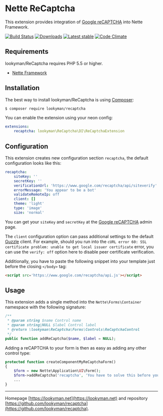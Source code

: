 Nette ReCaptcha
======

This extension provides integration of [Google reCAPTCHA](https://www.google.com/recaptcha/intro/index.html) into Nette Framework.

[![Build Status](https://travis-ci.org/lookyman/recaptcha.svg?branch=master)](https://travis-ci.org/lookyman/recaptcha)
[![Downloads](https://img.shields.io/packagist/dt/lookyman/recaptcha.svg)](https://packagist.org/packages/lookyman/recaptcha)
[![Latest stable](https://img.shields.io/packagist/v/lookyman/recaptcha.svg)](https://packagist.org/packages/lookyman/recaptcha)
[![Code Climate](https://codeclimate.com/github/lookyman/recaptcha/badges/gpa.svg)](https://codeclimate.com/github/lookyman/recaptcha)


Requirements
------

lookyman/ReCaptcha requires PHP 5.5 or higher.

- [Nette Framework](https://github.com/nette/nette)


Installation
------

The best way to install lookyman/ReCaptcha is using [Composer](http://getcomposer.org/):

```sh
$ composer require lookyman/recaptcha
```

You can enable the extension using your neon config:

```yml
extensions:
	recaptcha: lookyman\ReCaptcha\DI\ReCaptchaExtension
```


Configuration
------

This extension creates new configuration section `recaptcha`, the default configuration looks like this:

```yml
recaptcha:
	siteKey: ''
	secretKey: ''
	verificationUrl: 'https://www.google.com/recaptcha/api/siteverify'
	errorMessage: 'You appear to be a bot'
	validateRemoteIp: off
	client: []
	theme: 'light'
	type: 'image'
	size: 'normal'
```

You can get your `siteKey` and `secretKey` at the [Google reCAPTCHA](https://www.google.com/recaptcha/intro/index.html) admin page.

The `client` configuration option can pass additional settings to the default [Guzzle](http://guzzlephp.org) client. For example, should you run into the `cURL error 60: SSL certificate problem: unable to get local issuer certificate` error, you can use the `verify: off` option here to disable peer certificate verification.

Additionally, you have to paste the following snippet into your template just before the closing `</body>` tag:

```html
<script src='https://www.google.com/recaptcha/api.js'></script>
```


Usage
------

This extension adds a single method into the `Nette\Forms\Container` namespace with the following signature:

```php
/**
 * @param string $name Control name
 * @param string|NULL $label Control label
 * @return \lookyman\ReCaptcha\Forms\Controls\ReCaptchaControl
 */
public function addReCaptcha($name, $label = NULL);
```

Adding a reCAPTCHA to your form is then as easy as adding any other control type:

```php
protected function createComponentMyReCaptchaForm()
{
	$form = new Nette\Application\UI\Form();
	$form->addReCaptcha('recaptcha', 'You have to solve this before you send the form');
	...
}
```


-----

Homepage [https://lookyman.net](https://lookyman.net) and repository [https://github.com/lookyman/recaptcha](https://github.com/lookyman/recaptcha).
